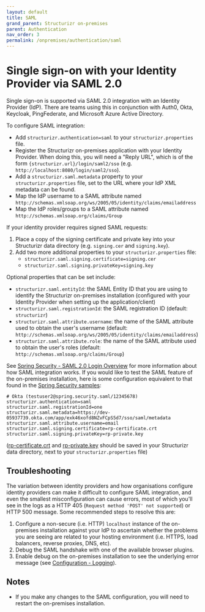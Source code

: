 ```yaml
---
layout: default
title: SAML
grand_parent: Structurizr on-premises
parent: Authentication
nav_order: 3
permalink: /onpremises/authentication/saml
---
```


# Single sign-on with your Identity Provider via SAML 2.0

Single sign-on is supported via SAML 2.0 integration with an Identity Provider (IdP).
There are teams using this in conjunction with Auth0, Okta, Keycloak, PingFederate, and Microsoft Azure Active Directory.

To configure SAML integration:

- Add `structurizr.authentication=saml` to your `structurizr.properties` file.
- Register the Structurizr on-premises application with your Identity Provider. When doing this, you will need a "Reply URL", which is of the form `{structurizr.url}/login/saml2/sso` (e.g. `http://localhost:8080/login/saml2/sso`).
- Add a `structurizr.saml.metadata` property to your `structurizr.properties` file, set to the URL where your IdP XML metadata can be found.
- Map the IdP username to a SAML attribute named `http://schemas.xmlsoap.org/ws/2005/05/identity/claims/emailaddress`
- Map the IdP roles/groups to a SAML attribute named `http://schemas.xmlsoap.org/claims/Group`

If your identity provider requires signed SAML requests:

1. Place a copy of the signing certificate and private key into your Structurizr data directory (e.g. `signing.cer` and `signing.key`).
2. Add two more additional properties to your `structurizr.properties` file:
   - `structurizr.saml.signing.certificate=signing.cer`
   - `structurizr.saml.signing.privateKey=signing.key`

Optional properties that can be set include:

- `structurizr.saml.entityId`: the SAML Entity ID that you are using to identify the Structurizr on-premises installation (configured with your Identity Provider when setting up the application/client)
- `structurizr.saml.registrationId`: the SAML registration ID (default: `structurizr`)
- `structurizr.saml.attribute.username`: the name of the SAML attribute used to obtain the user's username (default: `http://schemas.xmlsoap.org/ws/2005/05/identity/claims/emailaddress`)
- `structurizr.saml.attribute.role`: the name of the SAML attribute used to obtain the user's roles (default: `http://schemas.xmlsoap.org/claims/Group`)

See [Spring Security - SAML 2.0 Login Overview](https://docs.spring.io/spring-security/reference/servlet/saml2/login/overview.html)
for more information about how SAML integration works. If you would like to test the SAML feature of the on-premises installation,
here is some configuration equivalent to that found in the [Spring Security samples](https://github.com/spring-projects/spring-security-samples/tree/main/servlet/java-configuration/saml2/login):

```
# Okta (testuser2@spring.security.saml/12345678)
structurizr.authentication=saml
structurizr.saml.registrationId=one
structurizr.saml.metadata=https://dev-05937739.okta.com/app/exk46xofd8NZvFCpS5d7/sso/saml/metadata
structurizr.saml.attribute.username=email
structurizr.saml.signing.certificate=rp-certificate.crt
structurizr.saml.signing.privateKey=rp-private.key
```

([rp-certificate.crt](https://raw.githubusercontent.com/spring-projects/spring-security-samples/main/servlet/xml/java/saml2/login-logout/src/main/resources/credentials/rp-certificate.crt)
and [rp-private.key](https://raw.githubusercontent.com/spring-projects/spring-security-samples/main/servlet/xml/java/saml2/login-logout/src/main/resources/credentials/rp-private.key) should be saved in your Structurizr data directory, next to your `structurizr.properties` file)

## Troubleshooting

The variation between identity providers and how organisations configure identity providers can make it difficult
to configure SAML integration, and even the smallest misconfiguration can cause errors, most of which you'll see in
the logs as a HTTP 405 (`Request method 'POST' not supported`) or HTTP 500 message.
Some recommended steps to resolve this are:

1. Configure a non-secure (i.e. HTTP) `localhost` instance of the on-premises installation against your IdP to ascertain whether the problems you are seeing are related to your hosting environment (i.e. HTTPS, load balancers, reverse proxies, DNS, etc).
2. Debug the SAML handshake with one of the available browser plugins.
3. Enable debug on the on-premises installation to see the underlying error message (see [Configuration - Logging](/onpremises/configuration#logging)).

## Notes

- If you make any changes to the SAML configuration, you will need to restart the on-premises installation.